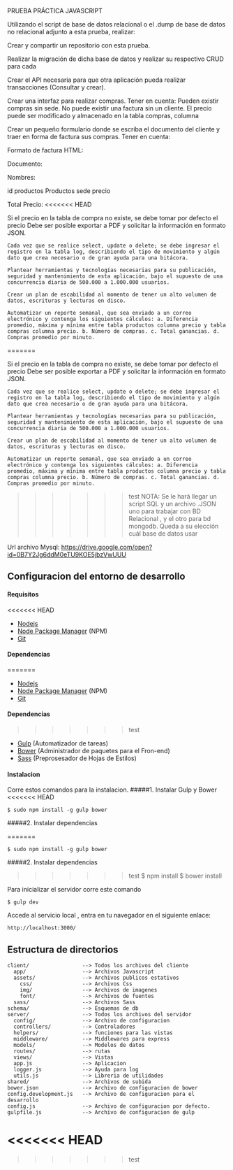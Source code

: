 PRUEBA PRÁCTICA JAVASCRIPT

Utilizando el script de base de datos relacional o el .dump de base de datos no relacional adjunto a esta prueba, realizar:

Crear y compartir un repositorio con esta prueba.

Realizar la migración de dicha base de datos y realizar su respectivo CRUD para cada

Crear el API necesaria para que otra aplicación pueda realizar transacciones (Consultar y crear).

Crear una interfaz para realizar compras. Tener en cuenta: Pueden existir compras sin sede. No puede existir una factura sin un cliente. El precio puede ser modificado y almacenado en la tabla compras, columna

Crear un pequeño formulario donde se escriba el documento del cliente y traer en forma de factura sus compras. Tener en cuenta:

Formato de factura HTML:

Documento:

Nombres:

id productos Productos sede precio

Total Precio:
<<<<<<< HEAD

Si el precio en la tabla de compra no existe, se debe tomar por defecto el precio Debe ser posible exportar a PDF y solicitar la información en formato JSON.

    Cada vez que se realice select, update o delete; se debe ingresar el registro en la tabla log, describiendo el tipo de movimiento y algún dato que crea necesario o de gran ayuda para una bitácora.

    Plantear herramientas y tecnologías necesarias para su publicación, seguridad y mantenimiento de esta aplicación, bajo el supuesto de una concurrencia diaria de 500.000 a 1.000.000 usuarios.

    Crear un plan de escabilidad al momento de tener un alto volumen de datos, escrituras y lecturas en disco.

    Automatizar un reporte semanal, que sea enviado a un correo electrónico y contenga los siguientes cálculos: a. Diferencia promedio, máxima y mínima entre tabla productos columna precio y tabla compras columna precio. b. Número de compras. c. Total ganancias. d. Compras promedio por minuto.

=======

Si el precio en la tabla de compra no existe, se debe tomar por defecto el precio Debe ser posible exportar a PDF y solicitar la información en formato JSON.

    Cada vez que se realice select, update o delete; se debe ingresar el registro en la tabla log, describiendo el tipo de movimiento y algún dato que crea necesario o de gran ayuda para una bitácora.

    Plantear herramientas y tecnologías necesarias para su publicación, seguridad y mantenimiento de esta aplicación, bajo el supuesto de una concurrencia diaria de 500.000 a 1.000.000 usuarios.

    Crear un plan de escabilidad al momento de tener un alto volumen de datos, escrituras y lecturas en disco.

    Automatizar un reporte semanal, que sea enviado a un correo electrónico y contenga los siguientes cálculos: a. Diferencia promedio, máxima y mínima entre tabla productos columna precio y tabla compras columna precio. b. Número de compras. c. Total ganancias. d. Compras promedio por minuto.

>>>>>>> test
NOTA: Se le hará llegar un script SQL y un archivo .JSON uno para trabajar con BD Relacional , y el otro para bd mongodb. Queda a su elección cuál base de datos usar

Url archivo Mysql: https://drive.google.com/open?id=0B7Y2Jg6ddM0eTU9KOE5jbzVwUUU

## Configuracion del entorno de desarrollo
#### Requisitos
<<<<<<< HEAD

* [Nodejs](http://www.nodejs.org/)
* [Node Package Manager](https://npmjs.org/) (NPM)
* [Git](http://git-scm.com/)

#### Dependencias

=======

* [Nodejs](http://www.nodejs.org/)
* [Node Package Manager](https://npmjs.org/) (NPM)
* [Git](http://git-scm.com/)

#### Dependencias

>>>>>>> test
* [Gulp](http://gulpjs.com/) (Automatizador de tareas)
* [Bower](http://bower.io/) (Administrador de paquetes para el Fron-end)
* [Sass](http://sass-lang.com/) (Preprosesador de Hojas de Estilos)

#### Instalacion
Corre estos comandos para la instalacion.
#####1. Instalar Gulp y Bower
<<<<<<< HEAD

    $ sudo npm install -g gulp bower

#####2. Instalar dependencias

=======

    $ sudo npm install -g gulp bower

#####2. Instalar dependencias

>>>>>>> test
    $ npm install
    $ bower install


Para inicializar el servidor corre este comando

    $ gulp dev

Accede al servicio local , entra en tu navegador en el siguiente enlace:

    http://localhost:3000/


## Estructura de directorios

    client/                 --> Todos los archivos del cliente
      app/                  --> Archivos Javascript
      assets/               --> Archivos publicos estativos
        css/                --> Archivos Css
        img/                --> Archivos de imagenes
        font/               --> Archivos de fuentes
      sass/                 --> Archivos Sass
    schema/                 --> Esquemas de db
    server/                 --> Todos los archivos del servidor
      config/               --> Archivo de configuracion
      controllers/          --> Controladores
      helpers/              --> funciones para las vistas
      middleware/           --> Middlewares para express
      models/               --> Modelos de datos
      routes/               --> rutas
      views/                --> Vistas
      app.js                --> Aplicacion
      logger.js             --> Ayuda para log
      utils.js              --> Libreria de utilidades
    shared/                 --> Archivos de subida
    bower.json              --> Archivo de configuracion de bower
    config.development.js   --> Archivo de configuracion para el desarrollo
    config.js               --> Archivo de configuracion por defecto.
    gulpfile.js             --> Archivo de configuracion de gulp
<<<<<<< HEAD
=======



>>>>>>> test
